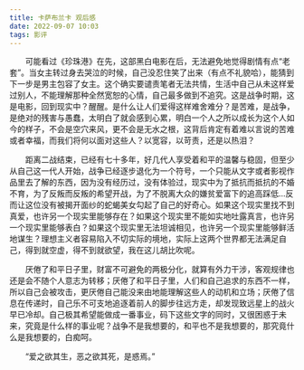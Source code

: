 ```yaml
---
title: 卡萨布兰卡 观后感
date: 2022-09-07 10:03
tags: 影评
---
```


&emsp;&emsp;可能看过《珍珠港》在先，这部黑白电影在后，无法避免地觉得剧情有点“老套”。当女主转过身去哭泣的时候，自己没忍住笑了出来（有点不礼貌哈），能猜到下一步是男主包容了女主。这个确实要谴责笔者无法共情，生活中自己从未这样爱过别人，不能理解那种全然宽恕的心情，自己最多做到不追究。这是战争时期，这是电影，回到现实中？醒醒。是什么让人们爱得这样难舍难分？是苦难，是战争，是绝对的残害与愚蠢，太明白了就会感到心累，明白一个人之所以成长为这个人如今的样子，不会是空穴来风，更不会是无水之根，这背后肯定有着难以言说的苦难或者幸福，而我们将何以面对这些人？以宽容，以苛责，还是以热泪？
<!-- more -->

&emsp;&emsp;距离二战结束，已经有七十多年，好几代人享受着和平的温馨与稳固，但至少从自己这一代人开始，战争已经逐步退化为一个符号，一个只能从文字或者影视作品里去了解的东西，因为没有经历过，没有体验过，现实中为了抵抗而抵抗的不婚不育，为了反叛而反叛的希望开战，为了不脱离大众的嫌贫爱富下的追高踩低...反而让这位没有被揭开面纱的蛇蝎美女勾起了自己的好奇心。如果这个现实里找不到真爱，也许另一个现实里能够存在？如果这个现实里不能如实地吐露真言，也许另一个现实里能够表白？如果这个现实里无法坦诚相见，也许另一个现实里能够鲜活地谋生？理想主义者容易陷入不切实际的境地，实际上这两个世界都无法满足自己，得到就空虚，得不到就欲望，我在这儿胡比吹呢。

&emsp;&emsp;厌倦了和平日子里，财富不可避免的两极分化，就算有外力干涉，客观规律也还是会不随个人意志为转移；厌倦了和平日子里，人们和自己追求的东西不一样，所以自己会被攻击，更厌倦自己能没来由地能理解这些人的动机和立场；厌倦了信息在传递时，自己乐不可支地追逐着前人的脚步往远方走，却发现致远星上的战火早已冷却。自己极其希望能做成一番事业，码下这些文字的同时，又很困惑于未来，究竟是什么样的事业呢？战争不是我想要的，和平也不是我想要的，那究竟什么是我想要的，白痴呵。

&emsp;&emsp;“爱之欲其生，恶之欲其死，是惑焉。”  